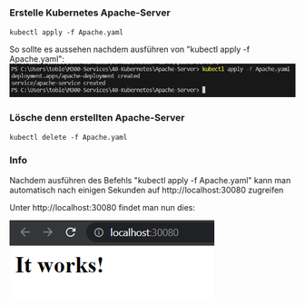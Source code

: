 ### **Erstelle Kubernetes Apache-Server**
```
kubectl apply -f Apache.yaml
```

So sollte es aussehen nachdem ausführen von "kubectl apply -f Apache.yaml":
![Architecktur Docker](Screenshots/KuberApache1.png)

### **Lösche denn erstellten Apache-Server**
```
kubectl delete -f Apache.yaml
```

### **Info**
Nachdem ausführen des Befehls "kubectl apply -f Apache.yaml" kann man automatisch nach einigen Sekunden auf http://localhost:30080 zugreifen

Unter http://localhost:30080 findet man nun dies:

![Architecktur Docker](Screenshots/KuberApache2.png)